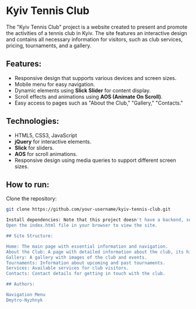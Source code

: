 # Kyiv Tennis Club

The "Kyiv Tennis Club" project is a website created to present and promote the activities of a tennis club in Kyiv. The site features an interactive design and contains all necessary information for visitors, such as club services, pricing, tournaments, and a gallery.

## Features:
- Responsive design that supports various devices and screen sizes.
- Mobile menu for easy navigation.
- Dynamic elements using **Slick Slider** for content display.
- Scroll effects and animations using **AOS (Animate On Scroll)**.
- Easy access to pages such as "About the Club," "Gallery," "Contacts."

## Technologies:
- HTML5, CSS3, JavaScript
- **jQuery** for interactive elements.
- **Slick** for sliders.
- **AOS** for scroll animations.
- Responsive design using media queries to support different screen sizes.

## How to run:
Clone the repository:
   ```bash
   git clone https://github.com/your-username/kyiv-tennis-club.git
   
Install dependencies: Note that this project doesn't have a backend, so you can simply open the HTML file in your browser.
Open the index.html file in your browser to view the site.

## Site Structure:

Home: The main page with essential information and navigation.
About the Club: A page with detailed information about the club, its history, and mission.
Gallery: A gallery with images of the club and events.
Tournaments: Information about upcoming and past tournaments.
Services: Available services for club visitors.
Contacts: Contact details for getting in touch with the club.

## Authors:

Navigation Menu
Dmytro-Nyzhnyk
